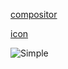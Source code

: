 [compositor](https://aur.archlinux.org/packages/compton-tryone-git/)

[icon](https://dribbble.com/shots/15189200-Freebie-Iconly-V2-2-New-Type)

![Simple](https://user-images.githubusercontent.com/81292558/119258420-827c3000-bc04-11eb-8e55-e3d2c7eb71a4.png)
